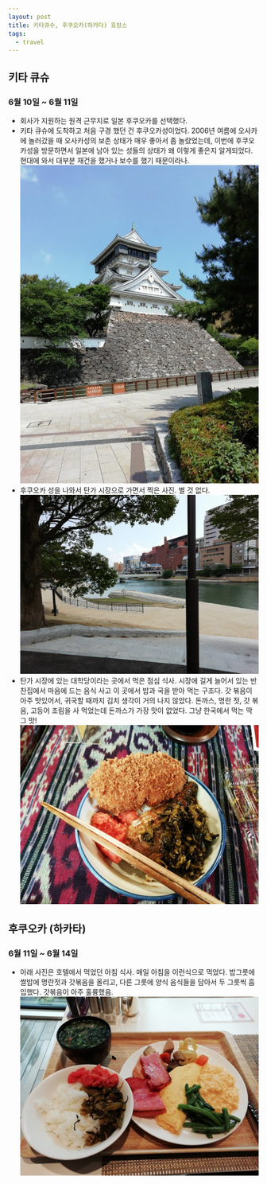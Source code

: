 ```yaml
---
layout: post
title: 키타큐수, 후쿠오카(하카다) 호캉스
tags:
  - travel
---
```


## 키타 큐슈
### 6월 10일 ~ 6월 11일
* 회사가 지원하는 원격 근무지로 일본 후쿠오카를 선택했다.
* 키타 큐슈에 도착하고 처음 구경 했던 건 후쿠오카성이었다. 2006년 여름에 오사카에 놀러갔을 때 오사카성의 보존 상태가 매우 좋아서 좀 놀랐었는데, 이번에 후쿠오카성을 방문하면서 일본에 남아 있는 성들의 상태가 왜 이렇게 좋은지 알게되었다. 현대에 와서 대부분 재건을 했거나 보수를 했기 때문이라나.
![hukuoka hukuoka](../images/japan/castle.jpg)
* 후쿠오카 성을 나와서 탄가 시장으로 가면서 찍은 사진. 별 것 없다.
![river river](../images/japan/river.jpg)
* 탄가 시장에 있는 대학당이라는 곳에서 먹은 점심 식사. 시장에 길게 늘어서 있는 반찬집에서 마음에 드는 음식 사고 이 곳에서 밥과 국을 받아 먹는 구조다. 갓 볶음이 아주 맛있어서, 귀국할 때까지 김치 생각이 거의 나지 않았다. 돈까스, 명란 젓, 갓 볶음, 고등어 조림을 사 먹었는데 돈까스가 가장 맛이 없었다. 그냥 한국에서 먹는 딱 그 맛!
![lunch lunch](../images/japan/lunch.jpg)
## 후쿠오카 (하카타)
### 6월 11일 ~ 6월 14일
* 아래 사진은 호텔에서 먹었던 아침 식사. 매일 아침을 이런식으로 먹었다. 밥그릇에 쌀밥에 명란젓과 갓볶음을 올리고, 다른 그릇에 양식 음식들을 담아서 두 그릇씩 흡입했다. 갓볶음이 아주 훌륭했음.
![breakfast, breakfast](../images/japan/breakfast.jpg)